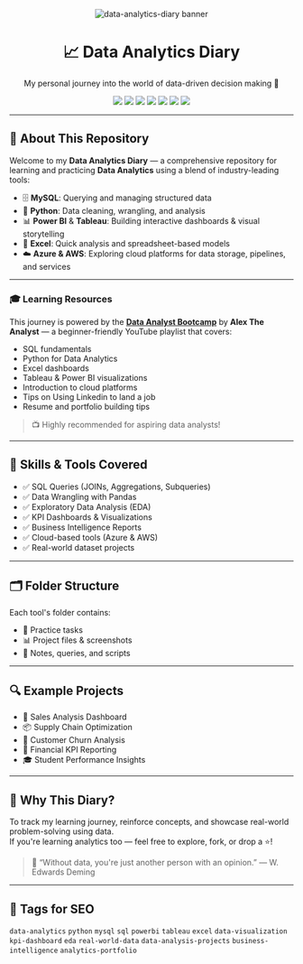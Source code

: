 <p align="center">
  <img src="https://capsule-render.vercel.app/api?type=waving&color=0:facc15,100:10b981&height=200&section=header&text=data-analytics-diary%20📊&fontSize=40&fontColor=ffffff" alt="data-analytics-diary banner"/>
</p>

<h1 align="center">📈 Data Analytics Diary</h1>
<p align="center">My personal journey into the world of data-driven decision making 🚀</p>

<p align="center">
  <img src="https://img.shields.io/badge/MySQL-Data%20Storage-blue?style=for-the-badge&logo=mysql&logoColor=white"/>
  <img src="https://img.shields.io/badge/Python-Data%20Cleaning-yellow?style=for-the-badge&logo=python&logoColor=white"/>
  <img src="https://img.shields.io/badge/Power%20BI-Dashboards-orange?style=for-the-badge&logo=powerbi&logoColor=white"/>
  <img src="https://img.shields.io/badge/Tableau-Storytelling-blueviolet?style=for-the-badge&logo=tableau&logoColor=white"/>
  <img src="https://img.shields.io/badge/Excel-Quick%20Insights-green?style=for-the-badge&logo=microsoft-excel&logoColor=white"/>
  <img src="https://img.shields.io/badge/Azure-Cloud%20Analytics-0078D4?style=for-the-badge&logo=microsoftazure&logoColor=white"/>
  <img src="https://img.shields.io/badge/AWS-Cloud%20Solutions-FF9900?style=for-the-badge&logo=amazonaws&logoColor=white"/>
</p>

---

## 🧠 About This Repository

Welcome to my **Data Analytics Diary** — a comprehensive repository for learning and practicing **Data Analytics** using a blend of industry-leading tools:

- 🗄️ **MySQL**: Querying and managing structured data  
- 🐍 **Python**: Data cleaning, wrangling, and analysis  
- 📊 **Power BI** & **Tableau**: Building interactive dashboards & visual storytelling  
- 📗 **Excel**: Quick analysis and spreadsheet-based models  
- ☁️ **Azure & AWS**: Exploring cloud platforms for data storage, pipelines, and services

---

### 🎓 Learning Resources

This journey is powered by the **[Data Analyst Bootcamp](https://www.youtube.com/playlist?list=PLUaB-1hjhk8H48Pj32z4GZgGWyylqv85f)** by **Alex The Analyst** — a beginner-friendly YouTube playlist that covers:

- SQL fundamentals  
- Python for Data Analytics  
- Excel dashboards  
- Tableau & Power BI visualizations
- Introduction to cloud platforms
- Tips on Using Linkedin to land a job
- Resume and portfolio building tips  

> 📺 Highly recommended for aspiring data analysts!

---

## 🧩 Skills & Tools Covered

- ✅ SQL Queries (JOINs, Aggregations, Subqueries)
- ✅ Data Wrangling with Pandas
- ✅ Exploratory Data Analysis (EDA)
- ✅ KPI Dashboards & Visualizations
- ✅ Business Intelligence Reports
- ✅ Cloud-based tools (Azure & AWS)
- ✅ Real-world dataset projects

---

## 🗂️ Folder Structure

Each tool's folder contains:
- 📘 Practice tasks
- 📊 Project files & screenshots
- 📝 Notes, queries, and scripts

---

## 🔍 Example Projects

- 🏢 Sales Analysis Dashboard  
- 📦 Supply Chain Optimization  
- 🧾 Customer Churn Analysis  
- 💸 Financial KPI Reporting  
- 🎓 Student Performance Insights  

---

## 🌱 Why This Diary?

To track my learning journey, reinforce concepts, and showcase real-world problem-solving using data.  
If you're learning analytics too — feel free to explore, fork, or drop a ⭐!

> 💬 “Without data, you're just another person with an opinion.” — W. Edwards Deming

---

## 📌 Tags for SEO

`data-analytics` `python` `mysql` `sql` `powerbi` `tableau` `excel` `data-visualization` `kpi-dashboard` `eda` `real-world-data` `data-analysis-projects` `business-intelligence` `analytics-portfolio`




